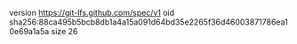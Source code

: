 version https://git-lfs.github.com/spec/v1
oid sha256:88ca495b5bcb8db1a4a15a091d64bd35e2265f36d46003871786ea10e69a1a5a
size 26
